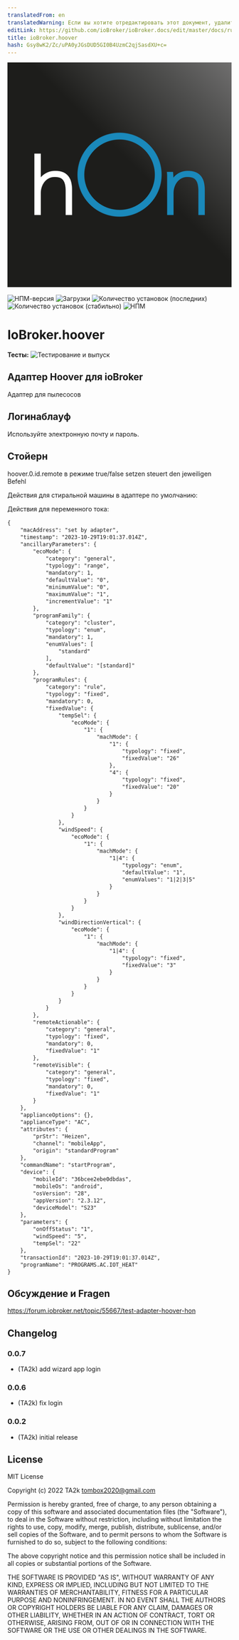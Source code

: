 ```yaml
---
translatedFrom: en
translatedWarning: Если вы хотите отредактировать этот документ, удалите поле «translationFrom», в противном случае этот документ будет снова автоматически переведен
editLink: https://github.com/ioBroker/ioBroker.docs/edit/master/docs/ru/adapterref/iobroker.hoover/README.md
title: ioBroker.hoover
hash: Gsy8wK2/Zc/uPA0yJGsDUD5GI0B4UzmC2qjSasdXU+c=
---
```

![Логотип](../../../en/adapterref/iobroker.hoover/admin/hoover.png)

![НПМ-версия](https://img.shields.io/npm/v/iobroker.hoover.svg)
![Загрузки](https://img.shields.io/npm/dm/iobroker.hoover.svg)
![Количество установок (последних)](https://iobroker.live/badges/hoover-installed.svg)
![Количество установок (стабильно)](https://iobroker.live/badges/hoover-stable.svg)
![НПМ](https://nodei.co/npm/iobroker.hoover.png?downloads=true)

# IoBroker.hoover
**Тесты:** ![Тестирование и выпуск](https://github.com/TA2k/ioBroker.hoover/workflows/Test%20and%20Release/badge.svg)

## Адаптер Hoover для ioBroker
Адаптер для пылесосов

## Логинаблауф
Используйте электронную почту и пароль.

## Стойерн
hoover.0.id.remote в режиме true/false setzen steuert den jeweiligen Befehl

Действия для стиральной машины в адаптере по умолчанию:

Действия для переменного тока:

```
{
    "macAddress": "set by adapter",
    "timestamp": "2023-10-29T19:01:37.014Z",
    "ancillaryParameters": {
        "ecoMode": {
            "category": "general",
            "typology": "range",
            "mandatory": 1,
            "defaultValue": "0",
            "minimumValue": "0",
            "maximumValue": "1",
            "incrementValue": "1"
        },
        "programFamily": {
            "category": "cluster",
            "typology": "enum",
            "mandatory": 1,
            "enumValues": [
                "standard"
            ],
            "defaultValue": "[standard]"
        },
        "programRules": {
            "category": "rule",
            "typology": "fixed",
            "mandatory": 0,
            "fixedValue": {
                "tempSel": {
                    "ecoMode": {
                        "1": {
                            "machMode": {
                                "1": {
                                    "typology": "fixed",
                                    "fixedValue": "26"
                                },
                                "4": {
                                    "typology": "fixed",
                                    "fixedValue": "20"
                                }
                            }
                        }
                    }
                },
                "windSpeed": {
                    "ecoMode": {
                        "1": {
                            "machMode": {
                                "1|4": {
                                    "typology": "enum",
                                    "defaultValue": "1",
                                    "enumValues": "1|2|3|5"
                                }
                            }
                        }
                    }
                },
                "windDirectionVertical": {
                    "ecoMode": {
                        "1": {
                            "machMode": {
                                "1|4": {
                                    "typology": "fixed",
                                    "fixedValue": "3"
                                }
                            }
                        }
                    }
                }
            }
        },
        "remoteActionable": {
            "category": "general",
            "typology": "fixed",
            "mandatory": 0,
            "fixedValue": "1"
        },
        "remoteVisible": {
            "category": "general",
            "typology": "fixed",
            "mandatory": 0,
            "fixedValue": "1"
        }
    },
    "applianceOptions": {},
    "applianceType": "AC",
    "attributes": {
        "prStr": "Heizen",
        "channel": "mobileApp",
        "origin": "standardProgram"
    },
    "commandName": "startProgram",
    "device": {
        "mobileId": "36bcee2ebe0dbdas",
        "mobileOs": "android",
        "osVersion": "28",
        "appVersion": "2.3.12",
        "deviceModel": "S23"
    },
    "parameters": {
        "onOffStatus": "1",
        "windSpeed": "5",
        "tempSel": "22"
    },
    "transactionId": "2023-10-29T19:01:37.014Z",
    "programName": "PROGRAMS.AC.IOT_HEAT"
}
```

## Обсуждение и Fragen
<https://forum.iobroker.net/topic/55667/test-adapter-hoover-hon>

## Changelog

### 0.0.7

- (TA2k) add wizard app login

### 0.0.6

- (TA2k) fix login

### 0.0.2

- (TA2k) initial release

## License

MIT License

Copyright (c) 2022 TA2k <tombox2020@gmail.com>

Permission is hereby granted, free of charge, to any person obtaining a copy
of this software and associated documentation files (the "Software"), to deal
in the Software without restriction, including without limitation the rights
to use, copy, modify, merge, publish, distribute, sublicense, and/or sell
copies of the Software, and to permit persons to whom the Software is
furnished to do so, subject to the following conditions:

The above copyright notice and this permission notice shall be included in all
copies or substantial portions of the Software.

THE SOFTWARE IS PROVIDED "AS IS", WITHOUT WARRANTY OF ANY KIND, EXPRESS OR
IMPLIED, INCLUDING BUT NOT LIMITED TO THE WARRANTIES OF MERCHANTABILITY,
FITNESS FOR A PARTICULAR PURPOSE AND NONINFRINGEMENT. IN NO EVENT SHALL THE
AUTHORS OR COPYRIGHT HOLDERS BE LIABLE FOR ANY CLAIM, DAMAGES OR OTHER
LIABILITY, WHETHER IN AN ACTION OF CONTRACT, TORT OR OTHERWISE, ARISING FROM,
OUT OF OR IN CONNECTION WITH THE SOFTWARE OR THE USE OR OTHER DEALINGS IN THE
SOFTWARE.